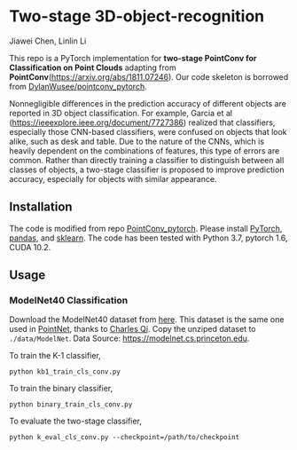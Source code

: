 # Two-stage 3D-object-recognition

Jiawei Chen, Linlin Li


This repo is a PyTorch implementation for **two-stage PointConv for Classification on Point Clouds** adapting from **PointConv**(https://arxiv.org/abs/1811.07246). Our code skeleton is borrowed from [DylanWusee/pointconv_pytorch](https://github.com/DylanWusee/pointconv_pytorch).

Nonnegligible differences in the prediction accuracy of different objects are reported in 3D object classification. For example, Garcia et al (https://ieeexplore.ieee.org/document/7727386) realized that classifiers, especially those CNN-based classifiers, were confused on objects that look alike, such as desk and table. Due to the nature of the CNNs, which is heavily dependent on the combinations of features, this type of errors are common. Rather than directly training a classifier to distinguish between all classes of objects, a two-stage classifier is proposed to improve prediction accuracy, especially for objects with similar appearance.

## Installation
The code is modified from repo [PointConv_pytorch](https://github.com/DylanWusee/pointconv_pytorch). Please install [PyTorch](https://pytorch.org/), [pandas](https://pandas.pydata.org/), and [sklearn](https://scikit-learn.org/).
The code has been tested with Python 3.7, pytorch 1.6, CUDA 10.2.

## Usage
### ModelNet40 Classification

Download the ModelNet40 dataset from [here](https://shapenet.cs.stanford.edu/media/modelnet40_ply_hdf5_2048.zip). This dataset is the same one used in [PointNet](https://arxiv.org/abs/1612.00593), thanks to [Charles Qi](https://github.com/charlesq34/pointnet). Copy the unziped dataset to ```./data/ModelNet```. Data Source: https://modelnet.cs.princeton.edu.

To train the K-1 classifier,
```
python kb1_train_cls_conv.py
```

To train the binary classifier,
```
python binary_train_cls_conv.py
```

To evaluate the two-stage classifier,
```
python k_eval_cls_conv.py --checkpoint=/path/to/checkpoint
```
